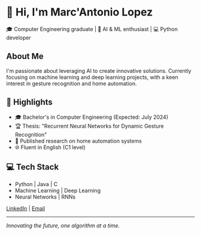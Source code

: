 # 👋 Hi, I'm Marc'Antonio Lopez

🎓 Computer Engineering graduate | 🤖 AI & ML enthusiast | 💻 Python developer

## About Me

I'm passionate about leveraging AI to create innovative solutions. Currently focusing on machine learning and deep learning projects, with a keen interest in gesture recognition and home automation.

## 🚀 Highlights

- 🎓 Bachelor's in Computer Engineering (Expected: July 2024)
- 🏆 Thesis: "Recurrent Neural Networks for Dynamic Gesture Recognition"
- 📘 Published research on home automation systems
- 🌐 Fluent in English (C1 level)

## 💻 Tech Stack

- Python | Java | C
- Machine Learning | Deep Learning
- Neural Networks | RNNs

[LinkedIn](www.linkedin.com/in/marc-antonio-lopez-50033b234) | [Email](mailto:marcantoniolopez0@gmail.com)

---

*Innovating the future, one algorithm at a time.*
